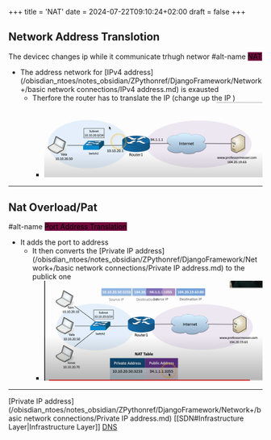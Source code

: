 +++
title = 'NAT'
date = 2024-07-22T09:10:24+02:00
draft = false
+++


## Network Address Translotion 
The devicec changes ip while it communicate trhugh networ
#alt-name 
<mark style="background: #72083D;">NAT</mark>
- The address network for [IPv4 address](/obisdian_ntoes/notes_obsidian/ZPythonref/DjangoFramework/Network+/basic network connections/IPv4 address.md) is exausted
	- Therfore the router has to translate the IP (change up the IP )
		- ![NetwrokAdressTransloation_visual.png](/static/NetwrokAdressTransloation_visual.png)
--- 


## Nat Overload/Pat 
#alt-name <mark style="background: #72083D;">Port Address Translation </mark>
- It adds the port to address 
	- It then converts the [Private IP address](/obisdian_ntoes/notes_obsidian/ZPythonref/DjangoFramework/Network+/basic network connections/Private IP address.md) to the publick one 
		- ![Pasted_image_20230416210721.png](/static/Pasted_image_20230416210721.png)
 
 ---
 
 [Private IP address](/obisdian_ntoes/notes_obsidian/ZPythonref/DjangoFramework/Network+/basic network connections/Private IP address.md)
 [[SDN#Infrastructure Layer|Infrastructure Layer]] 
 [DNS](/obisdian_ntoes/notes_obsidian/ZPythonref/DjangoFramework/Network+/Phisicall/DNS.md)
